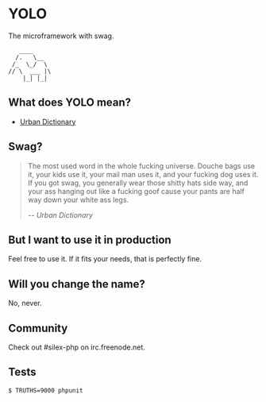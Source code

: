 # YOLO

The microframework with swag.

       ____
      /.   \__
     /_  \_/  \
    // \  ___ |\
        |_| |_|

## What does YOLO mean?

* [Urban Dictionary](http://www.urbandictionary.com/define.php?term=yolo)

## Swag?

> The most used word in the whole fucking universe. Douche bags use it, your
> kids use it, your mail man uses it, and your fucking dog uses it. If you got
> swag, you generally wear those shitty hats side way, and your ass hanging
> out like a fucking goof cause your pants are half way down your white ass
> legs.
>
> *-- Urban Dictionary*

## But I want to use it in production

Feel free to use it. If it fits your needs, that is perfectly fine.

## Will you change the name?

No, never.

## Community

Check out #silex-php on irc.freenode.net.

## Tests

    $ TRUTHS=9000 phpunit
